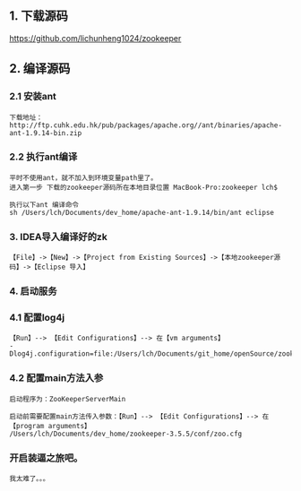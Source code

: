 
## 1. 下载源码
https://github.com/lichunheng1024/zookeeper

## 2. 编译源码

### 2.1 安装ant 
```
下载地址：http://ftp.cuhk.edu.hk/pub/packages/apache.org//ant/binaries/apache-ant-1.9.14-bin.zip
```
### 2.2 执行ant编译
```
平时不使用ant，就不加入到环境变量path里了。
进入第一步 下载的zookeeper源码所在本地目录位置 MacBook-Pro:zookeeper lch$

执行以下ant 编译命令
sh /Users/lch/Documents/dev_home/apache-ant-1.9.14/bin/ant eclipse
```
### 3. IDEA导入编译好的zk
```
【File】->【New】->【Project from Existing Sources】->【本地zookeeper源码】->【Eclipse 导入】
```
### 4. 启动服务

### 4.1 配置log4j
```
【Run】--> 【Edit Configurations】--> 在【vm arguments】
-Dlog4j.configuration=file:/Users/lch/Documents/git_home/openSource/zookeeper/conf/log4j.properties
```
### 4.2 配置main方法入参
```
启动程序为：ZooKeeperServerMain

启动前需要配置main方法传入参数：【Run】--> 【Edit Configurations】--> 在【program arguments】
/Users/lch/Documents/dev_home/zookeeper-3.5.5/conf/zoo.cfg 
```

### 开启装逼之旅吧。
```
我太难了。。。
```